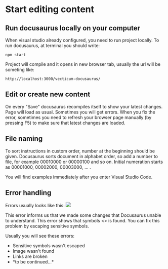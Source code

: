 # Start editing content

## Run docusaurus locally on your computer

When visual studio already configured, you need to run project locally. To run docusaurus, at terminal you should write:
```
npm start
```

Project will compile and it opens in new browser tab, usually the url will be someting like:
```
http://localhost:3000/vecticum-docusaurus/
```

## Edit or create new content

On every "Save" docusaurus recompiles itself to show your latest changes. Page will load as usual.
Sometimes you will get errors. When you fix the error, sometimes you need to refresh your browser page manually (by pressing F5) to make sure that latest changes are loaded.

## File naming

To sort instructions in custom order, number at the beginning should be given. Docusaurus sorts document in alphabet order, so add a number to file, for example 00010000 or 00000100 and so on. Initial numeration starts as 00001000, 00002000, 00003000, ... .

You will find examples immediately after you enter Visual Studio Code.

## Error handling

Errors usually looks like this:
![](</assets/instruction-images/docusaurus-error.png>)

This error informs us that we made some changes that Docusaurus unable to understand. This error shows that symbols \<> is found. You can fix this problem by escaping sensitive symbols.

Usually you will see these errors:
<ul>
<li>Sensitive symbols wasn't escaped</li>
<li>Image wasn't found</li>
<li>Links are broken</li>
<li>*to be continued...*</li>
</ul>

